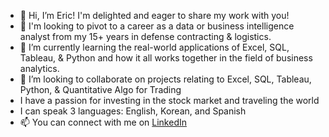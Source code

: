 - 👋 Hi, I’m Eric! I'm delighted and eager to share my work with you!
- 👀 I'm looking to pivot to a career as a data or business intelligence analyst from my 15+ years in defense contracting & logistics. 
- 🌱 I’m currently learning the real-world applications of Excel, SQL, Tableau, & Python and how it all works together in the field of business analytics.
- 💞️ I’m looking to collaborate on projects relating to Excel, SQL, Tableau, Python, & Quantitative Algo for Trading 
- I have a passion for investing in the stock market and traveling the world
- I can speak 3 languages: English, Korean, and Spanish
- 📫 You can connect with me on [LinkedIn](https://www.linkedin.com/in/ericdledoux)
<!---
ericdledoux/ericdledoux is a ✨ special ✨ repository because its `README.md` (this file) appears on your GitHub profile.
You can click the Preview link to take a look at your changes.
--->
